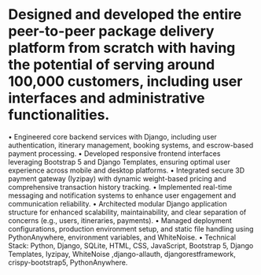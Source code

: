 # Designed and developed the entire peer-to-peer package delivery platform from scratch with having the potential of serving around 100,000 customers, including user interfaces and administrative functionalities.
•	Engineered core backend services with Django, including user authentication, itinerary management, booking systems, and escrow-based payment processing.
•	Developed responsive frontend interfaces leveraging Bootstrap 5 and Django Templates, ensuring optimal user experience across mobile and desktop platforms.
•	Integrated secure 3D payment gateway (Iyzipay) with dynamic weight-based pricing and comprehensive transaction history tracking.
•	Implemented real-time messaging and notification systems to enhance user engagement and communication reliability.
•	Architected modular Django application structure for enhanced scalability, maintainability, and clear separation of concerns (e.g., users, itineraries, payments).
•	Managed deployment configurations, production environment setup, and static file handling using PythonAnywhere, environment variables, and WhiteNoise.
•	Technical Stack: Python, Django, SQLite, HTML, CSS, JavaScript, Bootstrap 5, Django Templates, Iyzipay, WhiteNoise ,django-allauth, djangorestframework, crispy-bootstrap5, PythonAnywhere.
